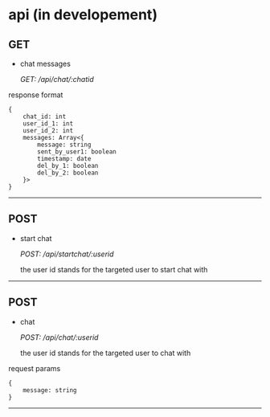 # api (in developement)

## GET

- chat messages

    *GET: /api/chat/:chatid*

response format
```
{
    chat_id: int
    user_id_1: int
    user_id_2: int
    messages: Array<{
        message: string
        sent_by_user1: boolean
        timestamp: date
        del_by_1: boolean
        del_by_2: boolean
    }>
}
```


----

## POST

- start chat

    *POST: /api/startchat/:userid*

    the user id stands for the targeted user to start chat with

---

## POST

- chat

    *POST: /api/chat/:userid*

    the user id stands for the targeted user to chat with

request params
```
{
    message: string
}
```

---